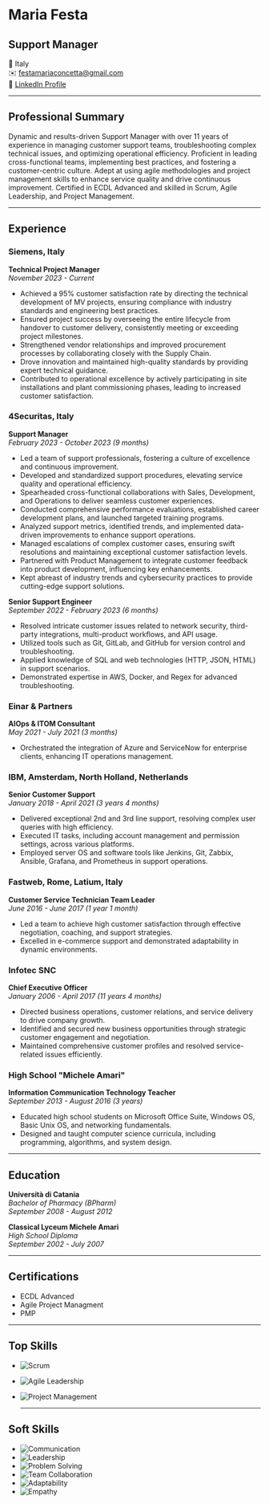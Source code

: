 # Maria Festa

## Support Manager

📍 Italy   
✉️ [festamariaconcetta@gmail.com](mailto:festamariaconcetta@gmail.com)  
🔗 [LinkedIn Profile](https://www.linkedin.com/in/mcfesta)

---

## Professional Summary
Dynamic and results-driven Support Manager with over 11 years of experience in managing customer support teams, troubleshooting complex technical issues, and optimizing operational efficiency. Proficient in leading cross-functional teams, implementing best practices, and fostering a customer-centric culture. Adept at using agile methodologies and project management skills to enhance service quality and drive continuous improvement. Certified in ECDL Advanced and skilled in Scrum, Agile Leadership, and Project Management.

---

## Experience

### Siemens, Italy
**Technical Project Manager**  
*November 2023 - Current*  
- Achieved a 95% customer satisfaction rate by directing the technical development of MV projects, ensuring compliance with industry standards and engineering best practices.
- Ensured project success by overseeing the entire lifecycle from handover to customer delivery, consistently meeting or exceeding project milestones.
- Strengthened vendor relationships and improved procurement processes by collaborating closely with the Supply Chain.
- Drove innovation and maintained high-quality standards by providing expert technical guidance.
- Contributed to operational excellence by actively participating in site installations and plant commissioning phases, leading to increased customer satisfaction.

### 4Securitas, Italy
**Support Manager**  
*February 2023 - October 2023 (9 months)*  
- Led a team of support professionals, fostering a culture of excellence and continuous improvement.
- Developed and standardized support procedures, elevating service quality and operational efficiency.
- Spearheaded cross-functional collaborations with Sales, Development, and Operations to deliver seamless customer experiences.
- Conducted comprehensive performance evaluations, established career development plans, and launched targeted training programs.
- Analyzed support metrics, identified trends, and implemented data-driven improvements to enhance support operations.
- Managed escalations of complex customer cases, ensuring swift resolutions and maintaining exceptional customer satisfaction levels.
- Partnered with Product Management to integrate customer feedback into product development, influencing key enhancements.
- Kept abreast of industry trends and cybersecurity practices to provide cutting-edge support solutions.

**Senior Support Engineer**  
*September 2022 - February 2023 (6 months)*  
- Resolved intricate customer issues related to network security, third-party integrations, multi-product workflows, and API usage.
- Utilized tools such as Git, GitLab, and GitHub for version control and troubleshooting.
- Applied knowledge of SQL and web technologies (HTTP, JSON, HTML) in support scenarios.
- Demonstrated expertise in AWS, Docker, and Regex for advanced troubleshooting.

### Einar & Partners
**AIOps & ITOM Consultant**  
*May 2021 - July 2021 (3 months)*  
- Orchestrated the integration of Azure and ServiceNow for enterprise clients, enhancing IT operations management.

### IBM, Amsterdam, North Holland, Netherlands
**Senior Customer Support**  
*January 2018 - April 2021 (3 years 4 months)*  
- Delivered exceptional 2nd and 3rd line support, resolving complex user queries with high efficiency.
- Executed IT tasks, including account management and permission settings, across various platforms.
- Employed server OS and software tools like Jenkins, Git, Zabbix, Ansible, Grafana, and Prometheus in support operations.

### Fastweb, Rome, Latium, Italy
**Customer Service Technician Team Leader**  
*June 2016 - June 2017 (1 year 1 month)*  
- Led a team to achieve high customer satisfaction through effective negotiation, coaching, and support strategies.
- Excelled in e-commerce support and demonstrated adaptability in dynamic environments.

### Infotec SNC
**Chief Executive Officer**  
*January 2006 - April 2017 (11 years 4 months)*  
- Directed business operations, customer relations, and service delivery to drive company growth.
- Identified and secured new business opportunities through strategic customer engagement and negotiation.
- Maintained comprehensive customer profiles and resolved service-related issues efficiently.

### High School "Michele Amari"
**Information Communication Technology Teacher**  
*September 2013 - August 2016 (3 years)*  
- Educated high school students on Microsoft Office Suite, Windows OS, Basic Unix OS, and networking fundamentals.
- Designed and taught computer science curricula, including programming, algorithms, and system design.

---

## Education

**Università di Catania**  
*Bachelor of Pharmacy (BPharm)*  
*September 2008 - August 2012*

**Classical Lyceum Michele Amari**  
*High School Diploma*  
*September 2002 - July 2007*

---

## Certifications

- ECDL Advanced
- Agile Project Managment
- PMP 
---

## Top Skills

- ![Scrum](https://img.shields.io/badge/Scrum-Expert-brightgreen)
- ![Agile Leadership](https://img.shields.io/badge/Agile_Leadership-Expert-blue)
- ![Project Management](https://img.shields.io/badge/Project_Management-Expert-orange)

  ---

## Soft Skills

- ![Communication](https://img.shields.io/badge/Communication-Excellent-brightgreen)
- ![Leadership](https://img.shields.io/badge/Leadership-Excellent-blue)
- ![Problem Solving](https://img.shields.io/badge/Problem_Solving-Excellent-orange)
- ![Team Collaboration](https://img.shields.io/badge/Team_Collaboration-Excellent-lightgrey)
- ![Adaptability](https://img.shields.io/badge/Adaptability-Excellent-yellow)
- ![Empathy](https://img.shields.io/badge/Empathy-Excellent-red)

